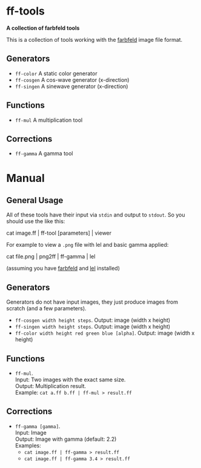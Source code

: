 ff-tools
========

**A collection of farbfeld tools**

This is a collection of tools working with the
[farbfeld](https://tools.suckless.org/farbfeld/) image file format.

Generators
----------

- `ff-color` A static color generator
- `ff-cosgen` A cos-wave generator (x-direction)
- `ff-singen` A sinewave generator (x-direction)

Functions
---------

- `ff-mul` A multiplication tool

Corrections
-----------

- `ff-gamma` A gamma tool

Manual
======

General Usage
-------------

All of these tools have their input via `stdin` and output to `stdout`. So you
should use the like this:

   cat image.ff | ff-tool [parameters] | viewer

For example to view a `.png` file with lel and basic gamma applied:

   cat file.png | png2ff | ff-gamma | lel

(assuming you have [farbfeld](https://tools.suckless.org/farbfeld/) and
[lel](http://git.2f30.org/lel/) installed)

Generators
----------

Generators do not have input images, they just produce images from scratch
(and a few parameters).

- `ff-cosgen width height steps`. Output: image (width x height)
- `ff-singen width height steps`. Output: image (width x height)
- `ff-color width height red green blue [alpha]`. Output: image (width x
  height)

Functions
---------

- `ff-mul`.  
  Input: Two images with the exact same size.  
  Output: Multiplication result.  
  Example: `cat a.ff b.ff | ff-mul > result.ff`

Corrections
-----------

- `ff-gamma [gamma]`.  
  Input: Image  
  Output: Image with gamma (default: 2.2)  
  Examples:
  - `cat image.ff | ff-gamma > result.ff`  
  - `cat image.ff | ff-gamma 3.4 > result.ff`
